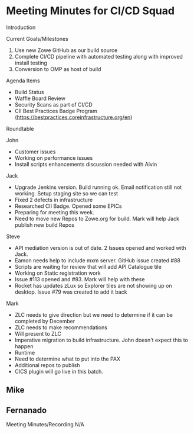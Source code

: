# Meeting Minutes for CI/CD Squad

Introduction

Current Goals/Milestones

1. Use new Zowe GitHub as our build source
2. Complete CI/CD pipeline with automated testing along with improved install testing
3. Conversion to OMP as host of build

Agenda Items

- Build Status
- Waffle Board Review
- Security Scans as part of CI/CD
- CII Best Practices Badge Program (https://bestpractices.coreinfrastructure.org/en)

Roundtable

John
- Customer issues
- Working on performance issues
- Install scripts enhancements discussion needed with Alvin

Jack
- Upgrade Jenkins version. Build running ok. Email notification still not working. Setup staging site so we can test
- Fixed 2 defects in infrastructure
- Researched CII Badge. Opened some EPICs
- Preparing for meeting this week.
- Need to move new Repos to Zowe.org for build. Mark will help Jack publish new build Repos

Steve
- API mediation version is out of date. 2 Issues opened and worked with Jack.
- Eamon needs help to include mxm server. GitHub issue created #88
- Scripts are waiting for review that will add API Catalogue tile
- Working on Static registration work
- Issue #113 opened and #83. Mark will help with these
- Rocket has updates zLux so Explorer tiles are not showing up on desktop. Issue #79 was created to add it back

Mark
- ZLC needs to give direction but we need to determine if it can be completed by December
- ZLC needs to make recommendations
- Will present to ZLC
- Imperative migration to build infrastructure. John doesn't expect this to happen
- Runtime
- Need to determine what to put into the PAX
- Additional repos to publish
- CICS plugin will go live in this batch.

Mike
-

Fernanado
-


Meeting Minutes/Recording
N/A
